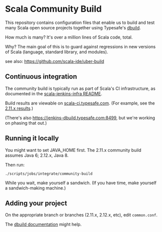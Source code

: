 # Scala Community Build

This repository contains configuration files that enable us to build and test
many Scala open source projects together using Typesafe's
[dbuild](https://github.com/typesafehub/dbuild).

How much is many?  It's over a million lines of Scala code, total.

Why? The main goal of this is to guard against regressions in new
versions of Scala (language, standard library, and modules).

see also: https://github.com/scala-ide/uber-build

## Continuous integration

The community build is typically run as part of Scala's
CI infrastructure, as documented in the
[scala-jenkins-infra README](https://github.com/scala/scala-jenkins-infra/blob/master/README.md).

Build results are viewable on [scala-ci.typesafe.com](https://scala-ci.typesafe.com).
(For example, see the [2.11.x results](https://scala-ci.typesafe.com/job/scala-2.11.x-integrate-community-build/).)

(There's also https://jenkins-dbuild.typesafe.com:8499, but we're working
on phasing that out.)

## Running it locally

You might want to set JAVA_HOME first.  The 2.11.x community build assumes
Java 6; 2.12.x, Java 8.

Then run:

    ./scripts/jobs/integrate/community-build

While you wait, make yourself a sandwich.  (If you have time,
make yourself a sandwich-making machine.)

## Adding your project

On the appropriate branch or branches (2.11.x, 2.12.x, etc),
edit `common.conf`.

The [dbuild documentation](http://typesafehub.github.com/dbuild) might help.
